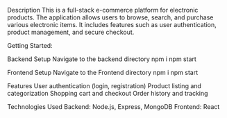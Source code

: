 Description
This is a full-stack e-commerce platform for electronic products. The application allows users to browse, search, and purchase various electronic items. It includes features such as user authentication, product management, and secure checkout.

Getting Started:

Backend Setup
Navigate to the backend directory
npm i
npm start


Frontend Setup
Navigate to the Frontend directory
npm i
npm start

Features
User authentication (login, registration)
Product listing and categorization
Shopping cart and checkout
Order history and tracking


Technologies Used
Backend: Node.js, Express, MongoDB
Frontend: React
